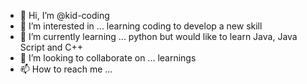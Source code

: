 - 👋 Hi, I’m @kid-coding
- 👀 I’m interested in ... learning coding to develop a new skill
- 🌱 I’m currently learning ... python but would like to learn Java, Java Script and C++
- 💞️ I’m looking to collaborate on ... learnings 
- 📫 How to reach me ... 

<!---
kid-coding/kid-coding is a ✨ special ✨ repository because its `README.md` (this file) appears on your GitHub profile.
You can click the Preview link to take a look at your changes.
--->
